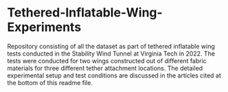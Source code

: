 # Tethered-Inflatable-Wing-Experiments
Repository consisting of all the dataset as part of tethered inflatable wing tests conducted in the Stability Wind Tunnel at Virginia Tech in 2022. The tests were conducted for two wings constructed out of different fabric materials for three different tether attachment locations. The detailed experimental setup and test conditions are discussed in the articles cited at the bottom of this readme file. 



